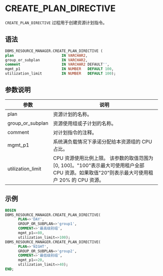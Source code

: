 CREATE_PLAN_DIRECTIVE 
==========================================

`CREATE_PLAN_DIRECTIVE` 过程用于创建资源计划指令。

语法 
-----------------------

```sql
DBMS_RESOURCE_MANAGER.CREATE_PLAN_DIRECTIVE (
plan                      IN VARCHAR2, 
group_or_subplan          IN VARCHAR2, 
comment                   IN VARCHAR2 DEFAULT'', 
mgmt_p1                   IN NUMBER   DEFAULT 100,
utilization_limit         IN NUMBER   DEFAULT 100);
```



参数说明 
-------------------------



|        参数         |                                                     说明                                                      |
|-------------------|-------------------------------------------------------------------------------------------------------------|
| plan              | 资源计划的名称。                                                                                                    |
| group_or_subplan  | 资源使用组或子计划的名称。                                                                                               |
| comment           | 对计划指令的注释。                                                                                                   |
| mgmt_p1           | 系统满负载情况下承诺分配给本资源组的 CPU 占比。                                                                                  |
| utilization_limit | CPU 资源使用比例上限。 该参数的取值范围为 \[0, 100\]。"100"表示最大可使用租户全部 CPU 资源。如果取值"20"则表示最大可使用租户 20% 的 CPU 资源。 |



示例 
-----------------------

```sql
BEGIN
DBMS_RESOURCE_MANAGER.CREATE_PLAN_DIRECTIVE(
      PLAN=>'DAY',
      GROUP_OR_SUBPLAN=>'group1',
      COMMENT=>'最高级别组',
      mgmt_p1=>80,
      utilization_limit=>100);
DBMS_RESOURCE_MANAGER.CREATE_PLAN_DIRECTIVE(
      PLAN=>'NIGHT',
      GROUP_OR_SUBPLAN=>'group2',
      COMMENT=>'最低级别组',
      mgmt_p1=>20,
      utilization_limit=>40);
END;
```


